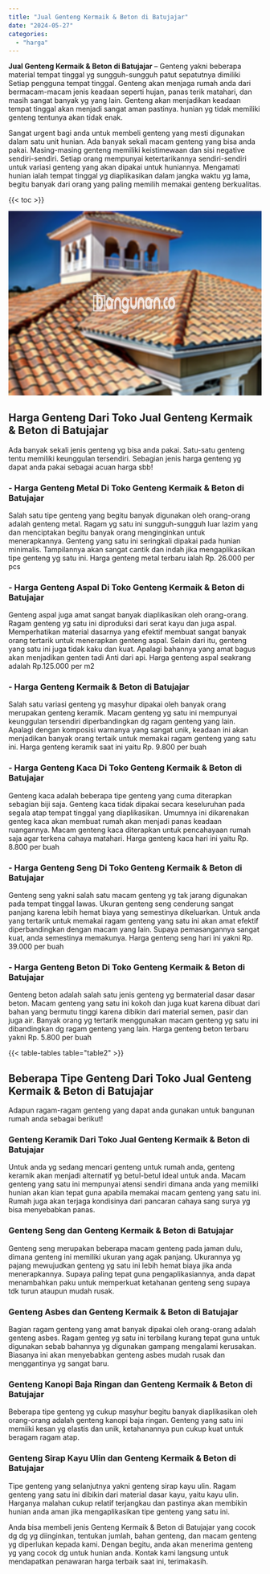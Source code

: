 ```yaml
---
title: "Jual Genteng Kermaik & Beton di Batujajar"
date: "2024-05-27"
categories: 
  - "harga"
---
```


**Jual Genteng Kermaik & Beton di Batujajar** – Genteng yakni beberapa material tempat tinggal yg sungguh-sungguh patut sepatutnya dimiliki Setiap pengguna tempat tinggal. Genteng akan menjaga rumah anda dari bermacam-macam jenis keadaan seperti hujan, panas terik matahari, dan masih sangat banyak yg yang lain. Genteng akan menjadikan keadaan tempat tinggal akan menjadi sangat aman pastinya. hunian yg tidak memiliki genteng tentunya akan tidak enak.

Sangat urgent bagi anda untuk membeli genteng yang mesti digunakan dalam satu unit hunian. Ada banyak sekali macam genteng yang bisa anda pakai. Masing-masing genteng memiliki keistimewaan dan sisi negative sendiri-sendiri. Setiap orang mempunyai ketertarikannya sendiri-sendiri untuk variasi genteng yang akan dipakai untuk huniannya. Mengamati hunian ialah tempat tinggal yg diaplikasikan dalam jangka waktu yg lama, begitu banyak dari orang yang paling memilih memakai genteng berkualitas.

{{< toc >}}

![Jual Genteng Kermaik & Beton di Batujajar](/images/genteng-minimalis-murah10.png)

## Harga Genteng Dari Toko Jual Genteng Kermaik & Beton di Batujajar

Ada banyak sekali jenis genteng yg bisa anda pakai. Satu-satu genteng tentu memiliki keunggulan tersendiri. Sebagian jenis harga genteng yg dapat anda pakai sebagai acuan harga sbb!

### \- Harga Genteng Metal Di Toko Genteng Kermaik & Beton di Batujajar

Salah satu tipe genteng yang begitu banyak digunakan oleh orang-orang adalah genteng metal. Ragam yg satu ini sungguh-sungguh luar lazim yang dan menciptakan begitu banyak orang menginginkan untuk menerapkannya. Genteng yang satu ini seringkali dipakai pada hunian minimalis. Tampilannya akan sangat cantik dan indah jika mengaplikasikan tipe genteng yg satu ini. Harga genteng metal terbaru ialah Rp. 26.000 per pcs

### \- Harga Genteng Aspal Di Toko Genteng Kermaik & Beton di Batujajar

Genteng aspal juga amat sangat banyak diaplikasikan oleh orang-orang. Ragam genteng yg satu ini diproduksi dari serat kayu dan juga aspal. Memperhatikan material dasarnya yang efektif membuat sangat banyak orang tertarik untuk menerapkan genteng aspal. Selain dari itu, genteng yang satu ini juga tidak kaku dan kuat. Apalagi bahannya yang amat bagus akan menjadikan genten tadi Anti dari api. Harga genteng aspal seakrang adalah Rp.125.000 per m2

### \- Harga Genteng Kermaik & Beton di Batujajar

Salah satu variasi genteng yg masyhur dipakai oleh banyak orang merupakan genteng keramik. Macam genteng yg satu ini mempunyai keunggulan tersendiri diperbandingkan dg ragam genteng yang lain. Apalagi dengan komposisi warnanya yang sangat unik, keadaan ini akan menjadikan banyak orang tertaik untuk memakai ragam genteng yang satu ini. Harga genteng keramik saat ini yaitu Rp. 9.800 per buah

### \- Harga Genteng Kaca Di Toko Genteng Kermaik & Beton di Batujajar

Genteng kaca adalah beberapa tipe genteng yang cuma diterapkan sebagian biji saja. Genteng kaca tidak dipakai secara keseluruhan pada segala atap tempat tinggal yang diaplikasikan. Umumnya ini dikarenakan genteg kaca akan membuat rumah akan menjadi panas keadaan ruangannya. Macam genteng kaca diterapkan untuk pencahayaan rumah saja agar terkena cahaya matahari. Harga genteng kaca hari ini yaitu Rp. 8.800 per buah

### \- Harga Genteng Seng Di Toko Genteng Kermaik & Beton di Batujajar

Genteng seng yakni salah satu macam genteng yg tak jarang digunakan pada tempat tinggal lawas. Ukuran genteng seng cenderung sangat panjang karena lebih hemat biaya yang semestinya dikeluarkan. Untuk anda yang tertarik untuk memakai ragam genteng yang satu ini akan amat efektif diperbandingkan dengan macam yang lain. Supaya pemasangannya sangat kuat, anda semestinya memakunya. Harga genteng seng hari ini yakni Rp. 39.000 per buah

### \- Harga Genteng Beton Di Toko Genteng Kermaik & Beton di Batujajar

Genteng beton adalah salah satu jenis genteng yg bermaterial dasar dasar beton. Macam genteng yang satu ini kokoh dan juga kuat karena dibuat dari bahan yang bermutu tinggi karena dibikin dari material semen, pasir dan juga air. Banyak orang yg tertarik menggunakan macam genteng yg satu ini dibandingkan dg ragam genteng yang lain. Harga genteng beton terbaru yakni Rp. 5.800 per buah

{{< table-tables table="table2" >}}

## Beberapa Tipe Genteng Dari Toko Jual Genteng Kermaik & Beton di Batujajar

Adapun ragam-ragam genteng yang dapat anda gunakan untuk bangunan rumah anda sebagai berikut!

### Genteng Keramik Dari Toko Jual Genteng Kermaik & Beton di Batujajar

Untuk anda yg sedang mencari genteng untuk rumah anda, genteng keramik akan menjadi alternatif yg betul-betul ideal untuk anda. Macam genteng yang satu ini mempunyai atensi sendiri dimana anda yang memiliki hunian akan kian tepat guna apabila memakai macam genteng yang satu ini. Rumah juga akan terjaga kondisinya dari pancaran cahaya sang surya yg bisa menyebabkan panas.

### Genteng Seng dan Genteng Kermaik & Beton di Batujajar

Genteng seng merupakan beberapa macam genteng pada jaman dulu, dimana genteng ini memiliki ukuran yang agak panjang. Ukurannya yg pajang mewujudkan genteng yg satu ini lebih hemat biaya jika anda menerapkannya. Supaya paling tepat guna pengaplikasiannya, anda dapat menambahkan paku untuk memperkuat ketahanan genteng seng supaya tdk turun ataupun mudah rusak.

### Genteng Asbes dan Genteng Kermaik & Beton di Batujajar

Bagian ragam genteng yang amat banyak dipakai oleh orang-orang adalah genteng asbes. Ragam genteg yg satu ini terbilang kurang tepat guna untuk digunakan sebab bahannya yg digunakan gampang mengalami kerusakan. Biasanya ini akan menyebabkan genteng asbes mudah rusak dan menggantinya yg sangat baru.

### Genteng Kanopi Baja Ringan dan Genteng Kermaik & Beton di Batujajar

Beberapa tipe genteng yg cukup masyhur begitu banyak diaplikasikan oleh orang-orang adalah genteng kanopi baja ringan. Genteng yang satu ini memiiki kesan yg elastis dan unik, ketahanannya pun cukup kuat untuk beragam ragam atap.

### Genteng Sirap Kayu Ulin dan Genteng Kermaik & Beton di Batujajar

Tipe genteng yang selanjutnya yakni genteng sirap kayu ulin. Ragam genteng yang satu ini dibikin dari material dasar kayu, yaitu kayu ulin. Harganya malahan cukup relatif terjangkau dan pastinya akan membikin hunian anda aman jika mengaplikasikan tipe genteng yang satu ini.

Anda bisa membeli jenis Genteng Kermaik & Beton di Batujajar yang cocok dg dg yg diinginkan, tentukan jumlah, bahan genteng, dan macam genteng yg diperlukan kepada kami. Dengan begitu, anda akan menerima genteng yg yang cocok dg untuk hunian anda. Kontak kami langsung untuk mendapatkan penawaran harga terbaik saat ini, terimakasih.
